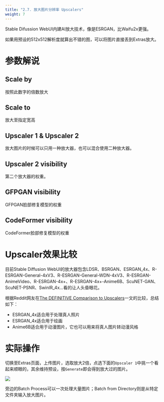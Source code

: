 ```yaml
---
title: "2.7. 放大图片分辨率 Upscalers"
weight: 7
---
```


Stable Difussion WebUI内建AI放大技术，像是ESRGAN，比Waifu2x更强。

如果用预设的512x512解析度就算出不错的图，可以将图片直接丢到Extras放大。


# 参数解说

## Scale by

按照此数字的倍数放大

## Scale to

放大至指定宽高

## Upscaler 1 & Upscaler 2

放大图片的时候可以只用一种放大器，也可以混合使用二种放大器。


## Upscaler 2 visibility

第二个放大器的权重。

## GFPGAN visibility

GFPGAN脸部修复模型的权重

## CodeFormer visibility

CodeFormer脸部修复模型的权重


# Upscaler效果比较

目前Stable Diffusion WebUI的放大器包含LDSR、BSRGAN、ESRGAN_4x、R-ESRGAN-General-4xV3、R-ESRGAN-General-WDN-4xV3、R-ESRGAN-AnimeVideo、R-ESRGAN-4x+、R-ESRGAN-4x+-Anime6B、ScuNET-GAN、ScuNET-PSNR、SwinIR_4x...看的让人头昏眼花。

根据Reddit网友在[The DEFINITIVE Comparison to Upscalers](https://www.reddit.com/r/StableDiffusion/comments/y2mrc2/the_definitive_comparison_to_upscalers/)一文的比较，总结如下：

- ESRGAN_4x适合用于处理真人照片
- ESRGAN_4x适合用于绘画
- Anime6B适合用于动漫图片，它也可以用来将真人图片转动漫风格


# 实际操作

切换至Extras页面，上传图片，选取放大2倍，点选下面的`Upscaler 1`中挑一个看起来顺眼的，其余维持预设，按`Generate`即会得到放大过的图片。

![](../../../images/6s3J611.webp)

旁边的Batch Process可以一次处理大量图片；Batch from Directory则是从特定文件夹输入放大图片。
